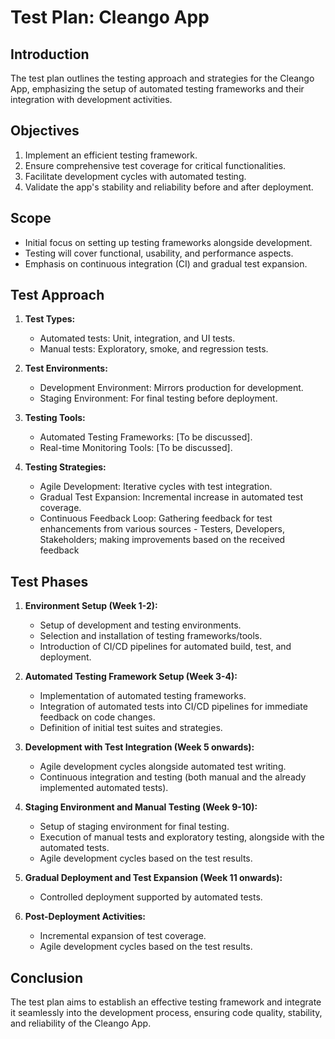 # Test Plan: Cleango App

## Introduction
The test plan outlines the testing approach and strategies for the Cleango App, emphasizing the setup of automated testing frameworks and their integration with development activities.

## Objectives
1. Implement an efficient testing framework.
1. Ensure comprehensive test coverage for critical functionalities.
1. Facilitate development cycles with automated testing.
1. Validate the app's stability and reliability before and after deployment.

## Scope
- Initial focus on setting up testing frameworks alongside development.
- Testing will cover functional, usability, and performance aspects.
- Emphasis on continuous integration (CI) and gradual test expansion.

## Test Approach
1. **Test Types:**
   - Automated tests: Unit, integration, and UI tests.
   - Manual tests: Exploratory, smoke, and regression tests.

1. **Test Environments:**
   - Development Environment: Mirrors production for development.
   - Staging Environment: For final testing before deployment.

1. **Testing Tools:**
   - Automated Testing Frameworks: [To be discussed].
   - Real-time Monitoring Tools: [To be discussed].

1. **Testing Strategies:**
   - Agile Development: Iterative cycles with test integration.
   - Gradual Test Expansion: Incremental increase in automated test coverage.
   - Continuous Feedback Loop: Gathering feedback for test enhancements from various sources - Testers, Developers, Stakeholders; making improvements based on the received feedback

## Test Phases

1. **Environment Setup (Week 1-2):**
   - Setup of development and testing environments.
   - Selection and installation of testing frameworks/tools.
   - Introduction of CI/CD pipelines for automated build, test, and deployment.


1. **Automated Testing Framework Setup (Week 3-4):**
   - Implementation of automated testing frameworks.
   - Integration of automated tests into CI/CD pipelines for immediate feedback on code changes.
   - Definition of initial test suites and strategies.


1. **Development with Test Integration (Week 5 onwards):**
   - Agile development cycles alongside automated test writing.
   - Continuous integration and testing (both manual and the already implemented automated tests).

1. **Staging Environment and Manual Testing (Week 9-10):**
   - Setup of staging environment for final testing.
   - Execution of manual tests and exploratory testing, alongside with the automated tests.
   - Agile development cycles based on the test results.

1. **Gradual Deployment and Test Expansion (Week 11 onwards):**
   - Controlled deployment supported by automated tests.

1. **Post-Deployment Activities:**
   - Incremental expansion of test coverage.
   - Agile development cycles based on the test results.

## Conclusion
The test plan aims to establish an effective testing framework and integrate it seamlessly into the development process, ensuring code quality, stability, and reliability of the Cleango App.
